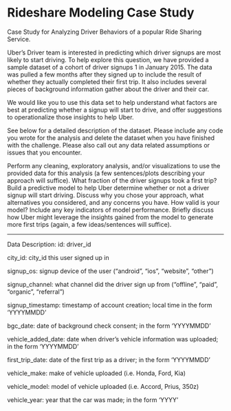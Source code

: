 # Rideshare Modeling Case Study
Case Study for Analyzing Driver Behaviors of a popular Ride Sharing Service.

Uber’s Driver team is interested in predicting which driver signups are most likely to start driving. To help explore this question, we have provided a sample dataset of a cohort of driver signups 1 in January 2015. The data was pulled a few months after they signed up to include the result of whether they actually completed their first trip. It also includes several pieces of background information gather about the driver and their car.

We would like you to use this data set to help understand what factors are best at predicting whether a signup will start to drive, and offer suggestions to operationalize those insights to help Uber.

See below for a detailed description of the dataset. Please include any code you wrote for the analysis and delete the dataset when you have finished with the challenge. Please also call out any data related assumptions or issues that you encounter.

Perform any cleaning, exploratory analysis, and/or visualizations to use the provided data for this analysis (a few sentences/plots describing your approach will suffice). What fraction of the driver signups took a first trip?
Build a predictive model to help Uber determine whether or not a driver signup will start driving. Discuss why you chose your approach, what alternatives you considered, and any concerns you have. How valid is your model? Include any key indicators of model performance.
Briefly discuss how Uber might leverage the insights gained from the model to generate more first trips (again, a few ideas/sentences will suffice).

------------------------------------------------------------------------------------------------------------------------------------
Data Description:
id: driver_id

city_id: city_id this user signed up in

signup_os: signup device of the user (“android”, “ios”, “website”, “other”)

signup_channel: what channel did the driver sign up from (“offline”, “paid”, “organic”, “referral”)

signup_timestamp: timestamp of account creation; local time in the form ‘YYYYMMDD’

bgc_date: date of background check consent; in the form ‘YYYYMMDD’

vehicle_added_date: date when driver’s vehicle information was uploaded; in the form ‘YYYYMMDD’

first_trip_date: date of the first trip as a driver; in the form ‘YYYYMMDD’

vehicle_make: make of vehicle uploaded (i.e. Honda, Ford, Kia)

vehicle_model: model of vehicle uploaded (i.e. Accord, Prius, 350z)

vehicle_year: year that the car was made; in the form ‘YYYY’

